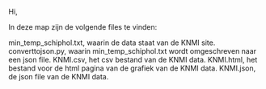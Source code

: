 Hi,

In deze map zijn de volgende files te vinden:

min_temp_schiphol.txt, waarin de data staat van de KNMI site.
converttojson.py, waarin min_temp_schiphol.txt wordt omgeschreven naar een json file.
KNMI.csv, het csv bestand van de KNMI data.
KNMI.html, het bestand voor de html pagina van de grafiek van de KNMI data.
KNMI.json, de json file van de KNMI data.
